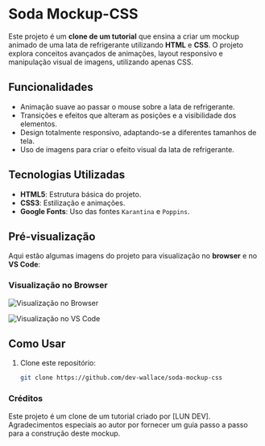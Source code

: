# Soda Mockup-CSS

Este projeto é um **clone de um tutorial** que ensina a criar um mockup animado de uma lata de refrigerante utilizando **HTML** e **CSS**. O projeto explora conceitos avançados de animações, layout responsivo e manipulação visual de imagens, utilizando apenas CSS.

## Funcionalidades

- Animação suave ao passar o mouse sobre a lata de refrigerante.
- Transições e efeitos que alteram as posições e a visibilidade dos elementos.
- Design totalmente responsivo, adaptando-se a diferentes tamanhos de tela.
- Uso de imagens para criar o efeito visual da lata de refrigerante.

## Tecnologias Utilizadas

- **HTML5**: Estrutura básica do projeto.
- **CSS3**: Estilização e animações.
- **Google Fonts**: Uso das fontes `Karantina` e `Poppins`.

## Pré-visualização

Aqui estão algumas imagens do projeto para visualização no **browser** e no **VS Code**:

### Visualização no Browser
![Visualização no Browser](https://github.com/user-attachments/assets/a635380a-5a45-4c61-bed7-15605b9f3749)



![Visualização no VS Code](https://github.com/user-attachments/assets/63cfd6e1-4024-4957-84b4-f24e6babecb5)


## Como Usar

1. Clone este repositório:  
   ```bash
   git clone https://github.com/dev-wallace/soda-mockup-css
### Créditos
Este projeto é um clone de um tutorial criado por [LUN DEV]. Agradecimentos especiais ao autor por fornecer um guia passo a passo para a construção deste mockup.
   
